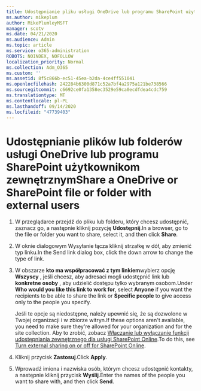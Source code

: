 ```yaml
---
title: Udostępnianie pliku usługi OneDrive lub programu SharePoint użytkownikom zewnętrznym
ms.author: mikeplum
author: MikePlumleyMSFT
manager: scotv
ms.date: 04/21/2020
ms.audience: Admin
ms.topic: article
ms.service: o365-administration
ROBOTS: NOINDEX, NOFOLLOW
localization_priority: Normal
ms.collection: Adm_O365
ms.custom: ''
ms.assetid: 8f5c866b-ec51-45ea-b2da-4ce4ff551041
ms.openlocfilehash: 242284b6300d871c52a7bf4a2975a121be738566
ms.sourcegitcommit: c6692ce0fa1358ec3529e59ca0ecdfdea4cdc759
ms.translationtype: MT
ms.contentlocale: pl-PL
ms.lasthandoff: 09/14/2020
ms.locfileid: "47739403"
---
```

# <a name="share-a-onedrive-or-sharepoint-file-or-folder-with-external-users"></a><span data-ttu-id="e5796-102">Udostępnianie plików lub folderów usługi OneDrive lub programu SharePoint użytkownikom zewnętrznym</span><span class="sxs-lookup"><span data-stu-id="e5796-102">Share a OneDrive or SharePoint file or folder with external users</span></span>

1. <span data-ttu-id="e5796-103">W przeglądarce przejdź do pliku lub folderu, który chcesz udostępnić, zaznacz go, a następnie kliknij pozycję **Udostępnij**.</span><span class="sxs-lookup"><span data-stu-id="e5796-103">In a browser, go to the file or folder you want to share, select it, and then click **Share**.</span></span>
    
2. <span data-ttu-id="e5796-104">W oknie dialogowym Wysyłanie łącza kliknij strzałkę w dół, aby zmienić typ linku.</span><span class="sxs-lookup"><span data-stu-id="e5796-104">In the Send link dialog box, click the down arrow to change the type of link.</span></span>
    
3. <span data-ttu-id="e5796-105">W obszarze **kto ma współpracować z tym linkiem**wybierz opcję **Wszyscy** , jeśli chcesz, aby adresaci mogli udostępnić link lub **konkretne osoby** , aby udzielić dostępu tylko wybranym osobom.</span><span class="sxs-lookup"><span data-stu-id="e5796-105">Under **Who would you like this link to work for**, select **Anyone** if you want the recipients to be able to share the link or **Specific people** to give access only to the people you specify.</span></span> 
    
    <span data-ttu-id="e5796-106">Jeśli te opcje są niedostępne, należy upewnić się, że są dozwolone w Twojej organizacji i w zbiorze witryn.</span><span class="sxs-lookup"><span data-stu-id="e5796-106">If these options aren't available, you need to make sure they're allowed for your organization and for the site collection.</span></span> <span data-ttu-id="e5796-107">Aby to zrobić, zobacz [Włączanie lub wyłączanie funkcji udostępniania zewnętrznego dla usługi SharePoint Online](https://go.microsoft.com/fwlink/?linkid=866426).</span><span class="sxs-lookup"><span data-stu-id="e5796-107">To do this, see [Turn external sharing on or off for SharePoint Online](https://go.microsoft.com/fwlink/?linkid=866426).</span></span>
    
4. <span data-ttu-id="e5796-108">Kliknij przycisk **Zastosuj**.</span><span class="sxs-lookup"><span data-stu-id="e5796-108">Click **Apply**.</span></span>
    
5. <span data-ttu-id="e5796-109">Wprowadź imiona i nazwiska osób, którym chcesz udostępnić kontakty, a następnie kliknij przycisk **Wyślij**.</span><span class="sxs-lookup"><span data-stu-id="e5796-109">Enter the names of the people you want to share with, and then click **Send**.</span></span>
    


